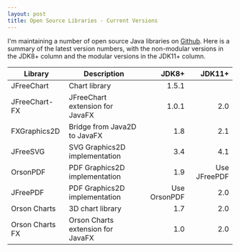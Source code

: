```yaml
---
layout: post
title: Open Source Libraries - Current Versions
---
```


I'm maintaining a number of open source Java libraries on [Github](https://github.com/jfree).  Here is a summary of the latest version numbers, with the non-modular versions in the JDK8+ column and the modular versions in the JDK11+ column.

| Library         | Description                         | JDK8+        | JDK11+       | 
| --------------- | ----------------------------------- | -----------: | -----------: |
| JFreeChart      | Chart library                       | 1.5.1        |              |
| JFreeChart-FX   | JFreeChart extension for JavaFX     | 1.0.1        | 2.0          | 
| FXGraphics2D    | Bridge from Java2D to JavaFX        | 1.8          | 2.1          |
| JFreeSVG        | SVG Graphics2D implementation       | 3.4          | 4.1          |
| OrsonPDF        | PDF Graphics2D implementation       | 1.9          | Use JFreePDF |
| JFreePDF        | PDF Graphics2D implementation       | Use OrsonPDF | 2.0          |
| Orson Charts    | 3D chart library                    | 1.7          | 2.0          |
| Orson Charts FX | Orson Charts extension for JavaFX   | 1.0          | 2.0          |